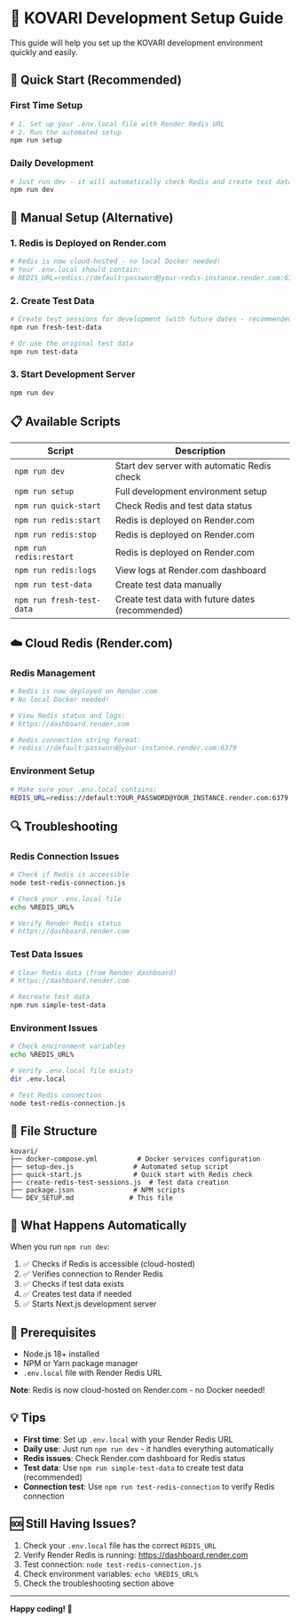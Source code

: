# 🚀 KOVARI Development Setup Guide

This guide will help you set up the KOVARI development environment quickly and easily.

## 🎯 Quick Start (Recommended)

### First Time Setup
```bash
# 1. Set up your .env.local file with Render Redis URL
# 2. Run the automated setup
npm run setup
```

### Daily Development
```bash
# Just run dev - it will automatically check Redis and create test data if needed
npm run dev
```

## 🔧 Manual Setup (Alternative)

### 1. Redis is Deployed on Render.com
```bash
# Redis is now cloud-hosted - no local Docker needed!
# Your .env.local should contain:
# REDIS_URL=rediss://default:password@your-redis-instance.render.com:6379
```

### 2. Create Test Data
```bash
# Create test sessions for development (with future dates - recommended)
npm run fresh-test-data

# Or use the original test data
npm run test-data
```

### 3. Start Development Server
```bash
npm run dev
```

## 📋 Available Scripts

| Script | Description |
|--------|-------------|
| `npm run dev` | Start dev server with automatic Redis check |
| `npm run setup` | Full development environment setup |
| `npm run quick-start` | Check Redis and test data status |
| `npm run redis:start` | Redis is deployed on Render.com |
| `npm run redis:stop` | Redis is deployed on Render.com |
| `npm run redis:restart` | Redis is deployed on Render.com |
| `npm run redis:logs` | View logs at Render.com dashboard |
| `npm run test-data` | Create test data manually |
| `npm run fresh-test-data` | Create test data with future dates (recommended) |

## ☁️ Cloud Redis (Render.com)

### Redis Management
```bash
# Redis is now deployed on Render.com
# No local Docker needed!

# View Redis status and logs:
# https://dashboard.render.com

# Redis connection string format:
# rediss://default:password@your-instance.render.com:6379
```

### Environment Setup
```bash
# Make sure your .env.local contains:
REDIS_URL=rediss://default:YOUR_PASSWORD@YOUR_INSTANCE.render.com:6379
```

## 🔍 Troubleshooting

### Redis Connection Issues
```bash
# Check if Redis is accessible
node test-redis-connection.js

# Check your .env.local file
echo %REDIS_URL%

# Verify Render Redis status
# https://dashboard.render.com
```

### Test Data Issues
```bash
# Clear Redis data (from Render dashboard)
# https://dashboard.render.com

# Recreate test data
npm run simple-test-data
```

### Environment Issues
```bash
# Check environment variables
echo %REDIS_URL%

# Verify .env.local file exists
dir .env.local

# Test Redis connection
node test-redis-connection.js
```

## 📁 File Structure

```
kovari/
├── docker-compose.yml          # Docker services configuration
├── setup-dev.js               # Automated setup script
├── quick-start.js             # Quick start with Redis check
├── create-redis-test-sessions.js  # Test data creation
├── package.json               # NPM scripts
└── DEV_SETUP.md              # This file
```

## 🎉 What Happens Automatically

When you run `npm run dev`:

1. ✅ Checks if Redis is accessible (cloud-hosted)
2. ✅ Verifies connection to Render Redis
3. ✅ Checks if test data exists
4. ✅ Creates test data if needed
5. ✅ Starts Next.js development server

## 🚨 Prerequisites

- Node.js 18+ installed
- NPM or Yarn package manager
- `.env.local` file with Render Redis URL

**Note**: Redis is now cloud-hosted on Render.com - no Docker needed!

## 💡 Tips

- **First time**: Set up `.env.local` with your Render Redis URL
- **Daily use**: Just run `npm run dev` - it handles everything automatically
- **Redis issues**: Check Render.com dashboard for Redis status
- **Test data**: Use `npm run simple-test-data` to create test data (recommended)
- **Connection test**: Use `npm run test-redis-connection` to verify Redis connection

## 🆘 Still Having Issues?

1. Check your `.env.local` file has the correct `REDIS_URL`
2. Verify Render Redis is running: https://dashboard.render.com
3. Test connection: `node test-redis-connection.js`
4. Check environment variables: `echo %REDIS_URL%`
5. Check the troubleshooting section above

---

**Happy coding! 🎯**
